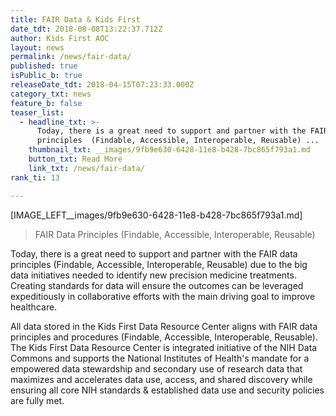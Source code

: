 ```yaml
---
title: FAIR Data & Kids First
date_tdt: 2018-08-08T13:22:37.712Z
author: Kids First AOC
layout: news
permalink: /news/fair-data/
published: true
isPublic_b: true
releaseDate_tdt: 2018-04-15T07:23:33.000Z
category_txt: news
feature_b: false
teaser_list:
  - headline_txt: >-
      Today, there is a great need to support and partner with the FAIR data
      principles  (Findable, Accessible, Interoperable, Reusable) ...
    thumbnail_txt: __images/9fb9e630-6428-11e8-b428-7bc865f793a1.md
    button_txt: Read More
    link_txt: /news/fair-data/
rank_ti: 13

---
```







[IMAGE_LEFT__images/9fb9e630-6428-11e8-b428-7bc865f793a1.md]

<blockquote class="half-quote-box float-right">
    <p>FAIR Data Principles (Findable, Accessible, Interoperable, Reusable)</p>
</blockquote>

Today, there is a great need to support and partner with the FAIR data principles (Findable, Accessible, Interoperable, Reusable) due to the big data initiatives needed to identify new precision medicine treatments. Creating standards for data will ensure the outcomes can be leveraged expeditiously in collaborative efforts with the main driving goal to improve healthcare.   

All data stored in the Kids First Data Resource Center aligns with FAIR data principles and procedures (Findable, Accessible, Interoperable, Reusable). The Kids First Data Resource Center is integrated initiative of the NIH Data Commons and supports the National Institutes of Health's mandate for a empowered data stewardship and secondary use of research data that maximizes and accelerates data use, access, and shared discovery while ensuring all core NIH standards & established data use and security policies are fully met.
